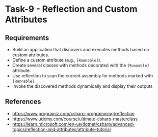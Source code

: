 # Task-9 - Reflection and Custom Attributes

## Requirements
- Build an application that discovers and executes methods based on custom attributes.
- Define a custom attribute (e.g., `[Runnable]`).
- Create several classes with methods decorated with the `[Runnable]` attribute.
- Use reflection to scan the current assembly for methods marked with `[Runnable]`.
- Invoke the discovered methods dynamically and display their outputs

## References
- https://www.programiz.com/csharp-programming/reflection
- https://www.udemy.com/course/ultimate-csharp-masterclass
- https://learn.microsoft.com/en-us/dotnet/csharp/advanced-topics/reflection-and-attributes/attribute-tutorial